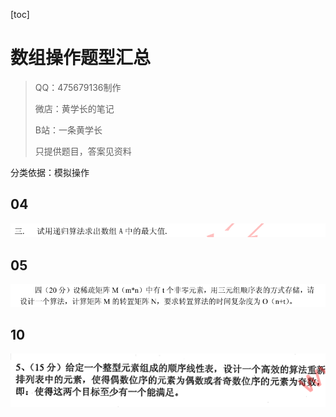[toc]

# 数组操作题型汇总

> QQ：475679136制作
>
> 微店：黄学长的笔记
>
> B站：一条黄学长
>
> 只提供题目，答案见资料



分类依据：模拟操作

## 04

![image-20201104163259197](MdAsset/数组操作题型汇总/image-20201104163259197.png)





## 05

![image-20201104163617170](MdAsset/数组操作题型汇总/image-20201104163617170.png)



## 10

![image-20201104164028629](MdAsset/数组操作题型汇总/image-20201104164028629.png)

